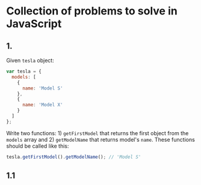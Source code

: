 # Collection of problems to solve in JavaScript

## 1.

Given `tesla` object:

```js
var tesla = {
  models: [
    {
      name: 'Model S'
    },
    {
      name: 'Model X'
    }
  ]
};
```

Write two functions: 1) `getFirstModel` that returns the first object from the `models` array and 2) `getModelName` that returns model's `name`. These functions should be called like this:

```js
tesla.getFirstModel().getModelName(); // 'Model S'
```

## 1.1



